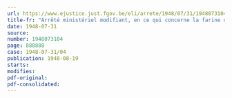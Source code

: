 ```yaml
---
url: https://www.ejustice.just.fgov.be/eli/arrete/1948/07/31/1948073104/justel
title-fr: "Arrêté ministériel modifiant, en ce qui concerne la farine de viande, l'arrêté ministériel du 23 mars 1948, réglementant les prix de la viande congelée et des marchandises destinées à l'alimentation du bétail"
date: 1948-07-31
source:
number: 1948073104
page: 888888
case: 1948-07-31/04
publication: 1948-08-19
starts:
modifies:
pdf-original:
pdf-consolidated:
---
```


